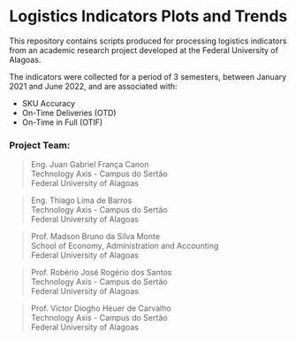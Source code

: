 # Logistics Indicators Plots and Trends

This repository contains scripts produced for processing logistics indicators from an academic research project developed at the Federal University of Alagoas.

The indicators were collected for a period of 3 semesters, between January 2021 and June 2022, and are associated with:

- SKU Accuracy
- On-Time Deliveries (OTD)
- On-Time in Full (OTIF)

### Project Team:

> Eng. Juan Gabriel França Canon <br/>
Technology Axis - Campus do Sertão <br/>
Federal University of Alagoas <br/>

> Eng. Thiago Lima de Barros <br/>
Technology Axis - Campus do Sertão <br/>
Federal University of Alagoas <br/>

> Prof. Madson Bruno da Silva Monte <br/>
School of Economy, Administration and Accounting <br/>
Federal University of Alagoas <br/>

> Prof. Robério José Rogério dos Santos <br/>
Technology Axis - Campus do Sertão <br/>
Federal University of Alagoas <br/>

> Prof. Victor Diogho Heuer de Carvalho <br/>
Technology Axis - Campus do Sertão <br/>
Federal University of Alagoas <br/>